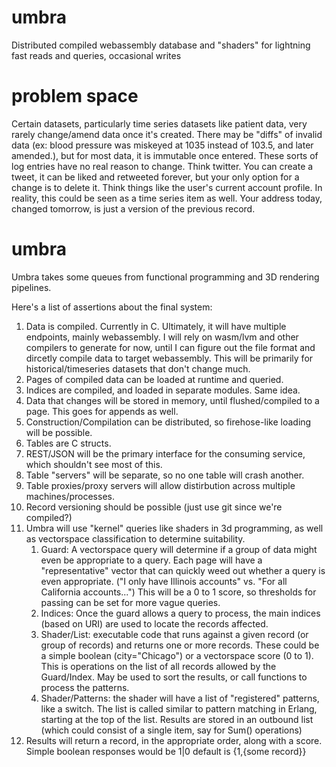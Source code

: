 # umbra
Distributed compiled webassembly database and "shaders" for lightning fast reads and queries, occasional writes

# problem space
Certain datasets, particularly time series datasets like patient data, very rarely change/amend data once it's created. There may be "diffs" of invalid data (ex: blood pressure was miskeyed at 1035 instead of 103.5, and later amended.), but for most data, it is immutable once entered. These sorts of log entries have no real reason to change. Think twitter.  You can create a tweet, it can be liked and retweeted forever, but your only option for a change is to delete it. Think things like the user's current account profile. In reality, this could be seen as a time series item as well. Your address today, changed tomorrow, is just a version of the previous record.

# umbra
Umbra takes some queues from functional programming and 3D rendering pipelines.  

Here's a list of assertions about the final system:

1. Data is compiled. Currently in C. Ultimately, it will have multiple endpoints, mainly webassembly.  I will rely on wasm/lvm and other compilers to generate for now, until I can figure out the file format and dircetly compile data to target webassembly. This will be primarily for historical/timeseries datasets that don't change much.
2. Pages of compiled data can be loaded at runtime and queried.
3. Indices are compiled, and loaded in separate modules. Same idea.
4. Data that changes will be stored in memory, until flushed/compiled to a page. This goes for appends as well.
5. Construction/Compilation can be distributed, so firehose-like loading will be possible.
6. Tables are C structs.
7. REST/JSON will be the primary interface for the consuming service, which shouldn't see most of this.
8. Table "servers" will be separate, so no one table will crash another. 
9. Table proxies/proxy servers will allow distirbution across multiple machines/processes.
10. Record versioning should be possible (just use git since we're compiled?)
11. Umbra will use "kernel" queries like shaders in 3d programming, as well as vectorspace classification to determine suitability.
    1. Guard: A vectorspace query will determine if a group of data might even be appropriate to a query.  Each page will have a "representative" vector that can quickly weed out whether a query is even appropriate. ("I only have Illinois accounts" vs. "For all California accounts...") This will be a 0 to 1 score, so thresholds for passing can be set for more vague queries. 
    2. Indices: Once the guard allows a query to process, the main indices (based on URI) are used to locate the records affected. 
    3. Shader/List:  executable code that runs against a given record (or group of records) and returns one or more records. These could be a simple boolean (city="Chicago") or a vectorspace score (0 to 1). This is operations on the list of all records allowed by the Guard/Index. May be used to sort the results, or call functions to process the patterns.
    4. Shader/Patterns:  the shader will have a list of "registered" patterns, like a switch.  The list is called similar to pattern matching in Erlang, starting at the top of the list. Results are stored in an outbound list (which could consist of a single item, say for Sum() operations)
10. Results will return a record, in the appropriate order, along with a score. Simple boolean responses would be 1|0 default is {1,{some record}}
    
    
